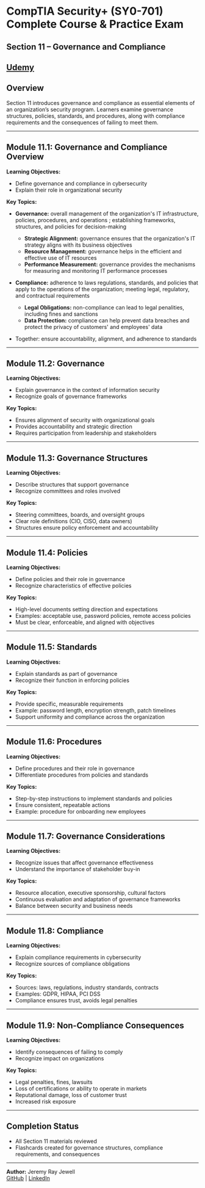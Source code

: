 # CompTIA Security+ (SY0-701) Complete Course & Practice Exam  
## Section 11 – Governance and Compliance  

[Udemy](https://www.udemy.com/course/securityplus/)  
---

## Overview  
Section 11 introduces governance and compliance as essential elements of an organization’s security program. Learners examine governance structures, policies, standards, and procedures, along with compliance requirements and the consequences of failing to meet them.  

---

## Module 11.1: Governance and Compliance Overview  
**Learning Objectives:**  
- Define governance and compliance in cybersecurity  
- Explain their role in organizational security  

**Key Topics:**  
- **Governance:** overall management of the organization's IT infrastructure, policies, procedures, and operations ; establishing frameworks, structures, and policies for decision-making  
	- **Strategic Alignment:** governance ensures that the organization's IT strategy aligns with its business objectives
	- **Resource Management:** governance helps in the efficient and effective use of IT resources
	- **Performance Measurement:** governance provides the mechanisms for measuring and monitoring IT performance processes
- **Compliance:** adherence to laws regulations, standards, and policies that apply to the operations of the organization; meeting legal, regulatory, and contractual requirements  
	- **Legal Obligations:** non-compliance can lead to legal penalities, including fines and sanctions
	- **Data Protection:** compliance can help prevent data breaches and protect the privacy of customers' and employees' data

- Together: ensure accountability, alignment, and adherence to standards  


---

## Module 11.2: Governance  
**Learning Objectives:**  
- Explain governance in the context of information security  
- Recognize goals of governance frameworks  

**Key Topics:**  
- Ensures alignment of security with organizational goals  
- Provides accountability and strategic direction  
- Requires participation from leadership and stakeholders  

---

## Module 11.3: Governance Structures  
**Learning Objectives:**  
- Describe structures that support governance  
- Recognize committees and roles involved  

**Key Topics:**  
- Steering committees, boards, and oversight groups  
- Clear role definitions (CIO, CISO, data owners)  
- Structures ensure policy enforcement and accountability  

---

## Module 11.4: Policies  
**Learning Objectives:**  
- Define policies and their role in governance  
- Recognize characteristics of effective policies  

**Key Topics:**  
- High-level documents setting direction and expectations  
- Examples: acceptable use, password policies, remote access policies  
- Must be clear, enforceable, and aligned with objectives  

---

## Module 11.5: Standards  
**Learning Objectives:**  
- Explain standards as part of governance  
- Recognize their function in enforcing policies  

**Key Topics:**  
- Provide specific, measurable requirements  
- Example: password length, encryption strength, patch timelines  
- Support uniformity and compliance across the organization  

---

## Module 11.6: Procedures  
**Learning Objectives:**  
- Define procedures and their role in governance  
- Differentiate procedures from policies and standards  

**Key Topics:**  
- Step-by-step instructions to implement standards and policies  
- Ensure consistent, repeatable actions  
- Example: procedure for onboarding new employees  

---

## Module 11.7: Governance Considerations  
**Learning Objectives:**  
- Recognize issues that affect governance effectiveness  
- Understand the importance of stakeholder buy-in  

**Key Topics:**  
- Resource allocation, executive sponsorship, cultural factors  
- Continuous evaluation and adaptation of governance frameworks  
- Balance between security and business needs  

---

## Module 11.8: Compliance  
**Learning Objectives:**  
- Explain compliance requirements in cybersecurity  
- Recognize sources of compliance obligations  

**Key Topics:**  
- Sources: laws, regulations, industry standards, contracts  
- Examples: GDPR, HIPAA, PCI DSS  
- Compliance ensures trust, avoids legal penalties  

---

## Module 11.9: Non-Compliance Consequences  
**Learning Objectives:**  
- Identify consequences of failing to comply  
- Recognize impact on organizations  

**Key Topics:**  
- Legal penalties, fines, lawsuits  
- Loss of certifications or ability to operate in markets  
- Reputational damage, loss of customer trust  
- Increased risk exposure  

---

## Completion Status  
- All Section 11 materials reviewed  
- Flashcards created for governance structures, compliance requirements, and consequences  

---

**Author:** Jeremy Ray Jewell  
[GitHub](https://github.com/jeremyrayjewell) | [LinkedIn](https://www.linkedin.com/in/jeremyrayjewell)  
